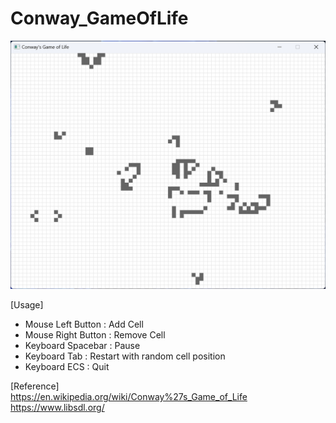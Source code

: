 # Conway_GameOfLife  

![img](doc/Conway_GameOfLife.png)

[Usage]  
- Mouse Left Button : Add Cell  
- Mouse Right Button : Remove Cell  
- Keyboard Spacebar : Pause  
- Keyboard Tab : Restart with random cell position
- Keyboard ECS : Quit  

[Reference]  
https://en.wikipedia.org/wiki/Conway%27s_Game_of_Life  
https://www.libsdl.org/  
